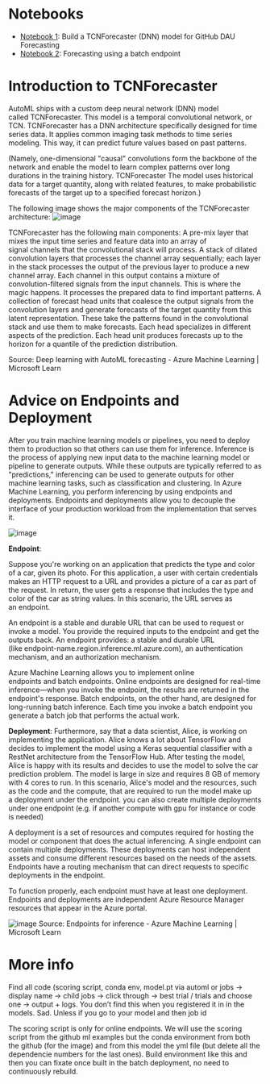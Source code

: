 # Notebooks
* [Notebook 1](https://github.com/margauxvp/automl-TCNForecaster-DNN/blob/main/v1/python-sdk/tutorials/automl-with-azureml/auto-ml-forecasting-github-dau.ipynb): Build a TCNForecaster (DNN) model for GitHub DAU Forecasting 
* [Notebook 2](https://github.com/margauxvp/automl-TCNForecaster-DNN/blob/main/sdk/python/jobs/automl-standalone-jobs/automl-forecasting-github-dau/auto-ml-github-dau-forecasting-batchendpoint.ipynb): Forecasting using a batch endpoint

# Introduction to TCNForecaster

AutoML ships with a custom deep neural network (DNN) model called TCNForecaster. This model is a temporal convolutional network, or TCN. TCNForecaster has a DNN architecture specifically designed for time series data. It applies common imaging task methods to time series modeling. This way, it can predict future values based on past patterns. 

(Namely, one-dimensional "causal" convolutions form the backbone of the network and enable the model to learn complex patterns over long durations in the training history. TCNForecaster The model uses historical data for a target quantity, along with related features, to make probabilistic forecasts of the target up to a specified forecast horizon.) 

The following image shows the major components of the TCNForecaster architecture:
![image](https://github.com/margauxvp/automl-TCNForecaster-DNN/assets/33750077/e46a8767-c971-4127-b0ee-a966cc2c92be)


TCNForecaster has the following main components:
A pre-mix layer that mixes the input time series and feature data into an array of signal channels that the convolutional stack will process.
A stack of dilated convolution layers that processes the channel array sequentially; each layer in the stack processes the output of the previous layer to produce a new channel array. Each channel in this output contains a mixture of convolution-filtered signals from the input channels. This is where the magic happens. It processes the prepared data to find important patterns.
A collection of forecast head units that coalesce the output signals from the convolution layers and generate forecasts of the target quantity from this latent representation. These take the patterns found in the convolutional stack and use them to make forecasts. Each head specializes in different aspects of the prediction. Each head unit produces forecasts up to the horizon for a quantile of the prediction distribution.

Source: Deep learning with AutoML forecasting - Azure Machine Learning | Microsoft Learn


# Advice on Endpoints and Deployment

After you train machine learning models or pipelines, you need to deploy them to production so that others can use them for inference. Inference is the process of applying new input data to the machine learning model or pipeline to generate outputs. While these outputs are typically referred to as "predictions," inferencing can be used to generate outputs for other machine learning tasks, such as classification and clustering. In Azure Machine Learning, you perform inferencing by using endpoints and deployments. Endpoints and deployments allow you to decouple the interface of your production workload from the implementation that serves it.

![image](https://github.com/margauxvp/automl-TCNForecaster-DNN/assets/33750077/9c1843a1-30b6-4f51-b522-654723447b6f)


**Endpoint**: 

Suppose you're working on an application that predicts the type and color of a car, given its photo. For this application, a user with certain credentials makes an HTTP request to a URL and provides a picture of a car as part of the request. In return, the user gets a response that includes the type and color of the car as string values. In this scenario, the URL serves as an endpoint.

An endpoint is a stable and durable URL that can be used to request or invoke a model. You provide the required inputs to the endpoint and get the outputs back. An endpoint provides:
a stable and durable URL (like endpoint-name.region.inference.ml.azure.com),
an authentication mechanism, and
an authorization mechanism.

Azure Machine Learning allows you to implement online endpoints and batch endpoints. Online endpoints are designed for real-time inference—when you invoke the endpoint, the results are returned in the endpoint's response. Batch endpoints, on the other hand, are designed for long-running batch inference. Each time you invoke a batch endpoint you generate a batch job that performs the actual work.

**Deployment**:
Furthermore, say that a data scientist, Alice, is working on implementing the application. Alice knows a lot about TensorFlow and decides to implement the model using a Keras sequential classifier with a RestNet architecture from the TensorFlow Hub. After testing the model, Alice is happy with its results and decides to use the model to solve the car prediction problem. The model is large in size and requires 8 GB of memory with 4 cores to run. In this scenario, Alice's model and the resources, such as the code and the compute, that are required to run the model make up a deployment under the endpoint.
you can also create multiple deployments under one endpoint (e.g. if another compute with gpu for instance  or code is needed)

A deployment is a set of resources and computes required for hosting the model or component that does the actual inferencing. A single endpoint can contain multiple deployments. These deployments can host independent assets and consume different resources based on the needs of the assets. Endpoints have a routing mechanism that can direct requests to specific deployments in the endpoint.

To function properly, each endpoint must have at least one deployment. Endpoints and deployments are independent Azure Resource Manager resources that appear in the Azure portal.

![image](https://github.com/margauxvp/automl-TCNForecaster-DNN/assets/33750077/df15bfb8-dec5-493f-8e0f-16d131902e1b)
Source: Endpoints for inference - Azure Machine Learning | Microsoft Learn

# More info

Find all code (scoring script, conda env, model.pt via automl or jobs -> display name -> child jobs -> click through -> best trial / trials and choose one -> output + logs. You don’t find this when you registered it in in the models. Sad. Unless if you go to your model and then job id

The scoring script is only for online endpoints. We will use the scoring script from the github ml examples but the conda environment from both the github (for the image) and from this  model the yml file (but delete all the dependencie numbers for the last ones). Build environment like this and then you can fixate once built in the batch deployment, no need to continuously rebuild. 

